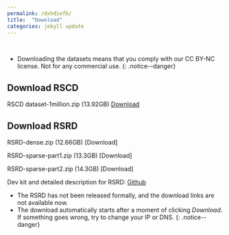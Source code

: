 ```yaml
---
permalink: /dxhdiefb/
title:  "Download"
categories: jekyll update
---
```

<br>

- Downloading the datasets means that you comply with our CC BY-NC license. Not for any commercial use.
{: .notice--danger}

## Download RSCD

RSCD dataset-1million.zip (13.92GB) [Download](https://figshare.com/ndownloader/files/36625041) 

## Download RSRD

RSRD-dense.zip (12.66GB) [Download]

RSRD-sparse-part1.zip (13.3GB) [Download]

RSRD-sparse-part2.zip (14.3GB) [Download]

Dev kit and detailed description for RSRD: [Github](https://github.com/ztsrxh/RSRD_dev_kit)

- The RSRD has not been released formally, and the download links are not available now.
- The download automatically starts after a moment of clicking *Download*. If something goes wrong, try to change your IP or DNS.
{: .notice--danger}







